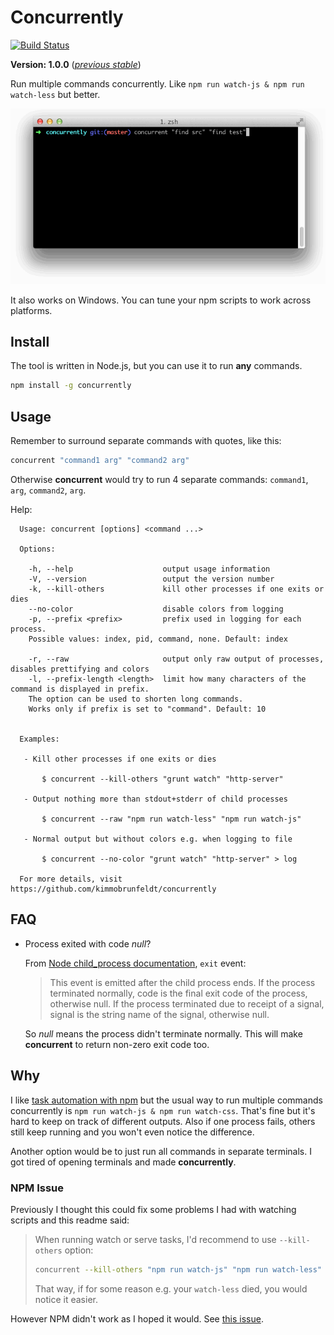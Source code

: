 # Concurrently

[![Build Status](https://travis-ci.org/kimmobrunfeldt/concurrently.svg)](https://travis-ci.org/kimmobrunfeldt/concurrently)

**Version: 1.0.0** ([*previous stable*](https://github.com/kimmobrunfeldt/concurrently/tree/0.1.1))

Run multiple commands concurrently.
Like `npm run watch-js & npm run watch-less` but better.

![](docs/demo.gif)

It also works on Windows. You can tune your npm scripts to work across platforms.

## Install

The tool is written in Node.js, but you can use it to run **any** commands.

```bash
npm install -g concurrently
```

## Usage

Remember to surround separate commands with quotes, like this:
```bash
concurrent "command1 arg" "command2 arg"
```

Otherwise **concurrent** would try to run 4 separate commands:
`command1`, `arg`, `command2`, `arg`.

Help:

```
  Usage: concurrent [options] <command ...>

  Options:

    -h, --help                    output usage information
    -V, --version                 output the version number
    -k, --kill-others             kill other processes if one exits or dies
    --no-color                    disable colors from logging
    -p, --prefix <prefix>         prefix used in logging for each process.
    Possible values: index, pid, command, none. Default: index

    -r, --raw                     output only raw output of processes, disables prettifying and colors
    -l, --prefix-length <length>  limit how many characters of the command is displayed in prefix.
    The option can be used to shorten long commands.
    Works only if prefix is set to "command". Default: 10


  Examples:

   - Kill other processes if one exits or dies

       $ concurrent --kill-others "grunt watch" "http-server"

   - Output nothing more than stdout+stderr of child processes

       $ concurrent --raw "npm run watch-less" "npm run watch-js"

   - Normal output but without colors e.g. when logging to file

       $ concurrent --no-color "grunt watch" "http-server" > log

  For more details, visit https://github.com/kimmobrunfeldt/concurrently
```

## FAQ

* Process exited with code *null*?

    From [Node child_process documentation](http://nodejs.org/api/child_process.html#child_process_event_exit), `exit` event:

    > This event is emitted after the child process ends. If the process
    > terminated normally, code is the final exit code of the process,
    > otherwise null. If the process terminated due to receipt of a signal,
    > signal is the string name of the signal, otherwise null.


    So *null* means the process didn't terminate normally. This will make **concurrent**
    to return non-zero exit code too.


## Why

I like [task automation with npm](http://substack.net/task_automation_with_npm_run)
but the usual way to run multiple commands concurrently is
```npm run watch-js & npm run watch-css```. That's fine but it's hard to keep
on track of different outputs. Also if one process fails, others still keep running
and you won't even notice the difference.

Another option would be to just run all commands in separate terminals. I got
tired of opening terminals and made **concurrently**.

### NPM Issue

Previously I thought this could fix some problems I had with watching scripts and this readme said:

> When running watch or serve tasks, I'd recommend to use `--kill-others` option:
>
> ```bash
> concurrent --kill-others "npm run watch-js" "npm run watch-less"
> ```
>
> That way, if for some reason e.g. your `watch-less` died, you would notice it easier.

However NPM didn't work as I hoped it would. See [this issue](https://github.com/kimmobrunfeldt/concurrently/issues/4).
